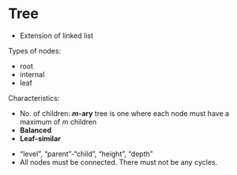 # Tree

- Extension of linked list

Types of nodes:
* root
* internal
* leaf

Characteristics:
* No. of children: **_m_-ary** tree is one where each node must have a maximum of _m_ children
* **Balanced**
* **Leaf-similar**

- “level”, “parent”-“child”, “height”, “depth”
- All nodes must be connected. There must not be any cycles.
